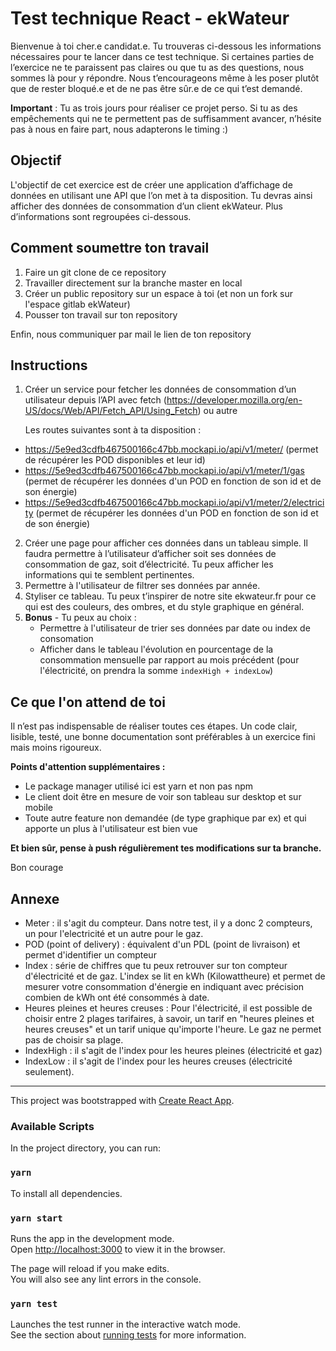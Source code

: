 # Test technique React - ekWateur

Bienvenue à toi cher.e candidat.e.
Tu trouveras ci-dessous les informations nécessaires pour te lancer dans ce test technique.
Si certaines parties de l’exercice ne te paraissent pas claires ou que tu as des questions, nous sommes là pour y
répondre. Nous t’encourageons même à les poser plutôt que de rester bloqué.e et de ne pas être sûr.e de ce qui t’est
demandé.

__Important__ : Tu as trois jours pour réaliser ce projet perso. Si tu as des empêchements qui ne te permettent pas de
suffisamment avancer, n’hésite pas à nous en faire part, nous adapterons le timing :)

## Objectif

L'objectif de cet exercice est de créer une application d’affichage de données en utilisant une API que l’on met à ta disposition. Tu devras ainsi afficher des données de consommation d’un client ekWateur. Plus d’informations sont regroupées ci-dessous.

## Comment soumettre ton travail

1. Faire un git clone de ce repository
2. Travailler directement sur la branche master en local
3. Créer un public repository sur un espace à toi (et non un fork sur l'espace gitlab ekWateur)
4. Pousser ton travail sur ton repository

Enfin, nous communiquer par mail le lien de ton repository

## Instructions

1. Créer un service pour fetcher les données de consommation d’un utilisateur depuis l’API avec fetch (https://developer.mozilla.org/en-US/docs/Web/API/Fetch_API/Using_Fetch) ou autre

   Les routes suivantes sont à ta disposition :

- https://5e9ed3cdfb467500166c47bb.mockapi.io/api/v1/meter/ (permet de récupérer les POD disponibles et leur id)
- https://5e9ed3cdfb467500166c47bb.mockapi.io/api/v1/meter/1/gas (permet de récupérer les données d'un POD en fonction de son id et de son énergie)
- https://5e9ed3cdfb467500166c47bb.mockapi.io/api/v1/meter/2/electricity (permet de récupérer les données d'un POD en fonction de son id et de son énergie)

2. Créer une page pour afficher ces données dans un tableau simple. Il faudra permettre à l’utilisateur d’afficher soit ses données de consommation de gaz, soit d’électricité. Tu peux afficher les informations qui te semblent pertinentes.
3. Permettre à l'utilisateur de filtrer ses données par année.
4. Styliser ce tableau. Tu peux t’inspirer de notre site ekwateur.fr pour ce qui est des couleurs, des ombres, et du style graphique en général.
5. __Bonus__ - Tu peux au choix : 
    - Permettre à l'utilisateur de trier ses données par date ou index de consomation
    - Afficher dans le tableau l'évolution en pourcentage de la consommation mensuelle par rapport au mois précédent (pour l'électricité, on prendra la somme `indexHigh + indexLow`)

## Ce que l'on attend de toi

Il n’est pas indispensable de réaliser toutes ces étapes. Un code clair, lisible, testé, une bonne documentation sont préférables à un exercice fini mais moins rigoureux.

__Points d'attention supplémentaires :__ 
- Le package manager utilisé ici est yarn et non pas npm
- Le client doit être en mesure de voir son tableau sur desktop et sur mobile
- Toute autre feature non demandée (de type graphique par ex) et qui apporte un plus à l'utilisateur est bien vue

**Et bien sûr, pense à push régulièrement tes modifications sur ta branche.**

Bon courage

## Annexe
- Meter : il s'agit du compteur. Dans notre test, il y a donc 2 compteurs, un pour l'electricité et un autre pour le gaz.
- POD (point of delivery) : équivalent d'un PDL (point de livraison) et permet d'identifier un compteur
- Index : série de chiffres que tu peux retrouver sur ton compteur d'électricité et de gaz. L'index se lit en kWh (Kilowattheure) et permet de mesurer votre consommation d'énergie en indiquant avec précision combien de kWh ont été consommés à date. 
- Heures pleines et heures creuses : Pour l'électricité, il est possible de choisir entre 2 plages tarifaires, à savoir, un tarif en "heures pleines et heures creuses" et un tarif unique qu'importe l'heure. Le gaz ne permet pas de choisir sa plage.
- IndexHigh : il s'agit de l'index pour les heures pleines (électricité et gaz)
- IndexLow : il s'agit de l'index pour les heures creuses (électricité seulement).

----------------------------------

This project was bootstrapped with [Create React App](https://github.com/facebook/create-react-app).

### Available Scripts

In the project directory, you can run:

### `yarn`

To install all dependencies.

### `yarn start`

Runs the app in the development mode.<br />
Open [http://localhost:3000](http://localhost:3000) to view it in the browser.

The page will reload if you make edits.<br />
You will also see any lint errors in the console.

### `yarn test`

Launches the test runner in the interactive watch mode.<br />
See the section about [running tests](https://facebook.github.io/create-react-app/docs/running-tests) for more information.
